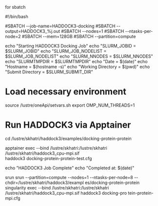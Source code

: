for sbatch 


#!/bin/bash

#SBATCH --job-name=HADDOCK3-docking
#SBATCH --output=HADDOCK3_%j.out
#SBATCH --nodes=1
#SBATCH --ntasks-per-node=2
#SBATCH --mem=128GB
#SBATCH --partition=compute

echo "Starting HADDOCK3 Docking Job"
echo "SLURM_JOBID          = $SLURM_JOBID"
echo "SLURM_JOB_NODELIST   = $SLURM_JOB_NODELIST"
echo "SLURM_NNODES         = $SLURM_NNODES"
echo "SLURMTMPDIR          = $SLURMTMPDIR"
echo "Date                 = $(date)"
echo "Hostname             = $(hostname -s)"
echo "Working Directory    = $(pwd)"
echo "Submit Directory     = $SLURM_SUBMIT_DIR"

# Load necessary environment
source /lustre/oneApi/setvars.sh
export OMP_NUM_THREADS=1

# Run HADDOCK3 via Apptainer
cd /lustre/skhatri/haddock3/examples/docking-protein-protein


apptainer exec --bind /lustre/skhatri:/lustre/skhatri \
  /lustre/skhatri/haddock3_cpu-mpi.sif \
  haddock3 docking-protein-protein-test.cfg


echo "HADDOCK3 Job Complete"
echo "Completed at: $(date)"


srun 
srun --partition=compute --nodes=1 --ntasks-per-node=8 --chdir=/lustre/skhatri/haddock3/exampl
es/docking-protein-protein singularity exec --bind /lustre/skhatri:/lustre/skhatri /lustre/skhatri/haddock3_cpu-mpi.sif haddock3 docking-pro
tein-protein-mpi.cfg

